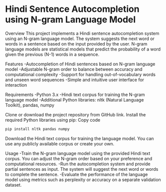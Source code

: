 # Hindi Sentence Autocompletion using N-gram Language Model
Overview
This project implements a Hindi sentence autocompletion system using an N-gram language model. The system suggests the next word or words in a sentence based on the input provided by the user. 
N-gram language models are statistical models that predict the probability of a word given the previous (N-1) words in a sequence.

Features
-Autocompletion of Hindi sentences based on N-gram language model
-Adjustable N-gram order to balance between accuracy and computational complexity
-Support for handling out-of-vocabulary words and unseen word sequences
-Simple and intuitive user interface for interaction

Requirements
-Python 3.x
-Hindi text corpus for training the N-gram language model
-Additional Python libraries: nltk (Natural Language Toolkit), pandas, numpy

Clone or download the project repository from GitHub link.
Install the required Python libraries using pip:
Copy code
```python
pip install nltk pandas numpy
```
Download the Hindi text corpus for training the language model. You can use any publicly available corpus or create your own.

Usage
-Train the N-gram language model using the provided Hindi text corpus. You can adjust the N-gram order based on your preference and computational resources.
-Run the autocompletion system and provide partial sentences as input. The system will suggest the next word or words to complete the sentence.
-Evaluate the performance of the language model using metrics such as perplexity or accuracy on a separate validation dataset.
